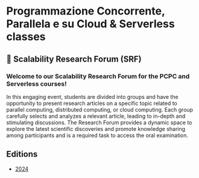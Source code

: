 # Programmazione Concorrente, Parallela e su Cloud & Serverless classes
## 📢 Scalability Research Forum (SRF)

### Welcome to our Scalability Research Forum for the PCPC and Serverless courses!

In this engaging event, students are divided into groups and have the opportunity to present research articles on a specific topic related to parallel computing, distributed computing, or cloud computing. Each group carefully selects and analyzes a relevant article, leading to in-depth and stimulating discussions. The Research Forum provides a dynamic space to explore the latest scientific discoveries and promote knowledge sharing among participants and is a required task to access the oral examination.

## Editions 

- [2024](forums/2024/crf-2024.md)

